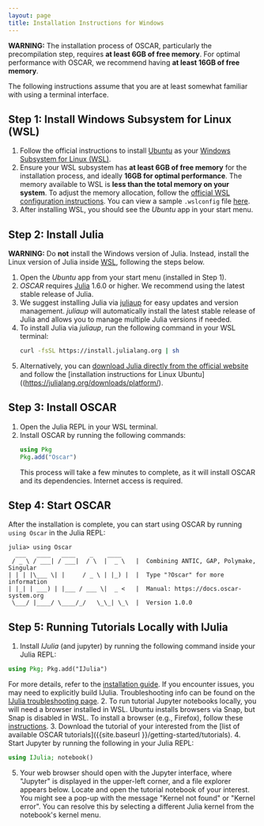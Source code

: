```yaml
---
layout: page
title: Installation Instructions for Windows
---
```


<div class="message">
  <strong>WARNING:</strong>
  The installation process of OSCAR, particularly the precompilation step, requires 
  <strong>at least 6GB of free memory</strong>. For optimal performance with OSCAR, we recommend having <strong>at least 16GB of free memory</strong>.
</div>

The following instructions assume that you are at least somewhat familiar with using a terminal interface.


## Step 1: Install Windows Subsystem for Linux (WSL)

1. Follow the official instructions to install [Ubuntu](https://learn.microsoft.com/en-us/windows/wsl/install) as your [Windows Subsystem for Linux (WSL)](https://learn.microsoft.com/en-us/windows/wsl/install).
2. Ensure your WSL subsystem has **at least 6GB of free memory** for the installation process, and ideally **16GB for optimal performance**. The memory available to WSL is **less than the total memory on your system**. To adjust the memory allocation, follow the [official WSL configuration instructions](https://learn.microsoft.com/en-us/windows/wsl/wsl-config#main-wsl-settings). You can view a sample `.wslconfig` file [here](https://learn.microsoft.com/en-us/windows/wsl/wsl-config#example-wslconfig-file).
3. After installing WSL, you should see the *Ubuntu* app in your start menu.


## Step 2: Install Julia

<div class="message">
   <strong>WARNING:</strong> 
   Do <strong>not</strong> install the Windows version of Julia. Instead, install the Linux version of Julia inside <a href="https://learn.microsoft.com/en-us/windows/wsl">WSL</a>, following the steps below.
</div>

1. Open the *Ubuntu* app from your start menu (installed in Step 1).
2. *OSCAR* requires [Julia](https://julialang.org) 1.6.0 or higher. We recommend using the latest stable release of Julia.
3. We suggest installing Julia via [juliaup](https://github.com/JuliaLang/juliaup) for easy updates and version management. *juliaup* will automatically install the latest stable release of Julia and allows you to manage multiple Julia versions if needed.
4. To install Julia via *juliaup*, run the following command in your WSL terminal:
   ```sh
   curl -fsSL https://install.julialang.org | sh
   ```
5. Alternatively, you can [download Julia directly from the official website](https://julialang.org/downloads/) and follow the [installation instructions for Linux Ubuntu]((https://julialang.org/downloads/platform/).


## Step 3: Install OSCAR

1. Open the Julia REPL in your WSL terminal.
2. Install OSCAR by running the following commands:
   ```julia
   using Pkg
   Pkg.add("Oscar")
   ```
   This process will take a few minutes to complete, as it will install OSCAR and its dependencies. Internet access is required.


## Step 4: Start OSCAR

After the installation is complete, you can start using OSCAR by running `using Oscar` in the Julia REPL:
```console?lang=julia
julia> using Oscar
  ___   ____   ____    _    ____
 / _ \ / ___| / ___|  / \  |  _ \   |  Combining ANTIC, GAP, Polymake, Singular
| | | |\___ \| |     / _ \ | |_) |  |  Type "?Oscar" for more information
| |_| | ___) | |___ / ___ \|  _ <   |  Manual: https://docs.oscar-system.org
 \___/ |____/ \____/_/   \_\_| \_\  |  Version 1.0.0
```


## Step 5: Running Tutorials Locally with IJulia

1. Install *IJulia* (and jupyter) by running the following command inside your Julia REPL:
```julia
using Pkg; Pkg.add("IJulia")
```
For more details, refer to the [installation guide](https://julialang.github.io/IJulia.jl/stable/manual/installation/). If you encounter issues, you may need to explicitly build IJulia. Troubleshooting info can be found on the [IJulia troubleshooting page](https://julialang.github.io/IJulia.jl/stable/manual/troubleshooting/).
2. To run tutorial Jupyter notebooks locally, you will need a browser installed in WSL. Ubuntu installs browsers via Snap, but Snap is disabled in WSL. To install a browser (e.g., Firefox), follow these [instructions](https://www.omgubuntu.co.uk/2022/04/how-to-install-firefox-deb-apt-ubuntu-22-04).
3. Download the tutorial of your interested from the [list of available OSCAR tutorials]({{site.baseurl }}/getting-started/tutorials).
4. Start Jupyter by running the following in your Julia REPL:
```julia
using IJulia; notebook()
```
5. Your web browser should open with the Jupyter interface, where "Jupyter" is displayed in the upper-left corner, and a file explorer appears below. Locate and open the tutorial notebook of your interest. <br>You might see a pop-up with the message "Kernel not found" or "Kernel error". You can resolve this by selecting a different Julia kernel from the notebook's kernel menu.
